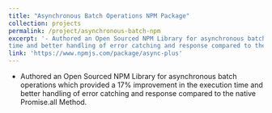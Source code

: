 ```yaml
---
title: "Asynchronous Batch Operations NPM Package"
collection: projects
permalink: /project/asynchronous-batch-npm
excerpt: '- Authored an Open Sourced NPM Library for asynchronous batch operations which provided a 17% improvement in the execution
time and better handling of error catching and response compared to the native Promise.all Method'
link: 'https://www.npmjs.com/package/async-plus'
---
```

- Authored an Open Sourced NPM Library for asynchronous batch operations which provided a 17% improvement in the execution
time and better handling of error catching and response compared to the native Promise.all Method.

